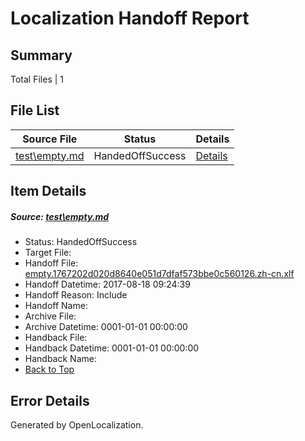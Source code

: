 # <a name='report-top'></a> Localization Handoff Report

## Summary
 Total Files | 1

## File List
 Source File | Status | Details 
 ----------- | ------ | ------- 
 [test\empty.md](https://github.com/OpenLocalizationOrg/PowerShell-Docs/blob/0b2fc52cc33d24096ebad31821c188fba7bf5bb2/test/empty.md) | HandedOffSuccess | [Details](#1f42e5b4020c93cad1681a64d8f899953311d18062)

## Item Details
##### <a name='1f42e5b4020c93cad1681a64d8f899953311d18062'></a> Source: [test\empty.md](https://github.com/OpenLocalizationOrg/PowerShell-Docs/blob/0b2fc52cc33d24096ebad31821c188fba7bf5bb2/test/empty.md)
* Status: HandedOffSuccess
* Target File: 
* Handoff File: [empty.1767202d020d8640e051d7dfaf573bbe0c560126.zh-cn.xlf](https://github.com/OpenLocalizationOrg/PowerShell-Docs.handoff/blob/ca2e9c95d02b093268f5d7314c8281fa018d53b0/ol-handoff/OpenLocalizationOrg/PowerShell-Docs.zh-cn/live/empty.1767202d020d8640e051d7dfaf573bbe0c560126.zh-cn.xlf)
* Handoff Datetime: 2017-08-18 09:24:39
* Handoff Reason: Include
* Handoff Name: 
* Archive File: 
* Archive Datetime: 0001-01-01 00:00:00
* Handback File: 
* Handback Datetime: 0001-01-01 00:00:00
* Handback Name: 
* [Back to Top](#report-top)


## Error Details

Generated by OpenLocalization.
